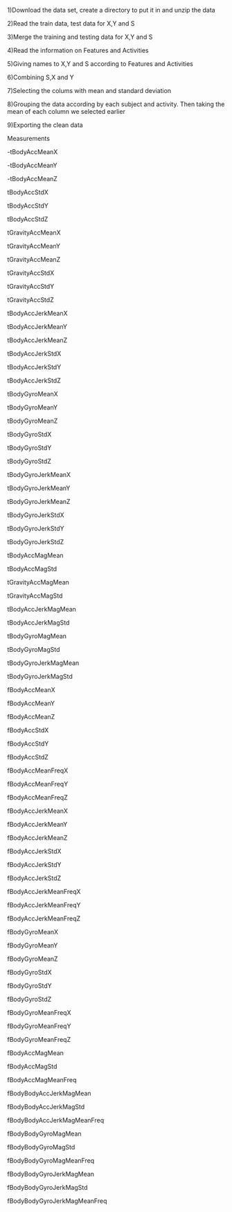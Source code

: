 
1)Download the data set, create a directory to put it in and unzip the data

2)Read the train data, test data for X,Y and S


3)Merge the training and testing data for X,Y and S


4)Read the information on Features and Activities


5)Giving names to X,Y and S according to Features and Activities


6)Combining S,X and Y


7)Selecting the colums with mean and standard deviation


8)Grouping the data according by each subject and activity. Then taking the mean of each column we selected earlier


9)Exporting the clean data

Measurements

-tBodyAccMeanX

-tBodyAccMeanY

-tBodyAccMeanZ

tBodyAccStdX

tBodyAccStdY

tBodyAccStdZ

tGravityAccMeanX

tGravityAccMeanY

tGravityAccMeanZ

tGravityAccStdX

tGravityAccStdY

tGravityAccStdZ

tBodyAccJerkMeanX

tBodyAccJerkMeanY

tBodyAccJerkMeanZ

tBodyAccJerkStdX

tBodyAccJerkStdY

tBodyAccJerkStdZ

tBodyGyroMeanX

tBodyGyroMeanY

tBodyGyroMeanZ

tBodyGyroStdX

tBodyGyroStdY

tBodyGyroStdZ

tBodyGyroJerkMeanX

tBodyGyroJerkMeanY

tBodyGyroJerkMeanZ

tBodyGyroJerkStdX

tBodyGyroJerkStdY

tBodyGyroJerkStdZ

tBodyAccMagMean

tBodyAccMagStd

tGravityAccMagMean

tGravityAccMagStd

tBodyAccJerkMagMean

tBodyAccJerkMagStd

tBodyGyroMagMean

tBodyGyroMagStd

tBodyGyroJerkMagMean

tBodyGyroJerkMagStd

fBodyAccMeanX

fBodyAccMeanY

fBodyAccMeanZ

fBodyAccStdX

fBodyAccStdY

fBodyAccStdZ

fBodyAccMeanFreqX

fBodyAccMeanFreqY

fBodyAccMeanFreqZ

fBodyAccJerkMeanX

fBodyAccJerkMeanY

fBodyAccJerkMeanZ

fBodyAccJerkStdX

fBodyAccJerkStdY

fBodyAccJerkStdZ

fBodyAccJerkMeanFreqX

fBodyAccJerkMeanFreqY

fBodyAccJerkMeanFreqZ

fBodyGyroMeanX

fBodyGyroMeanY

fBodyGyroMeanZ

fBodyGyroStdX

fBodyGyroStdY

fBodyGyroStdZ

fBodyGyroMeanFreqX

fBodyGyroMeanFreqY

fBodyGyroMeanFreqZ

fBodyAccMagMean

fBodyAccMagStd

fBodyAccMagMeanFreq

fBodyBodyAccJerkMagMean

fBodyBodyAccJerkMagStd

fBodyBodyAccJerkMagMeanFreq

fBodyBodyGyroMagMean

fBodyBodyGyroMagStd

fBodyBodyGyroMagMeanFreq

fBodyBodyGyroJerkMagMean

fBodyBodyGyroJerkMagStd

fBodyBodyGyroJerkMagMeanFreq
